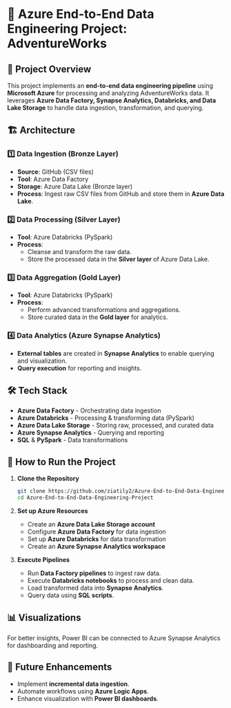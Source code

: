 # 🚀 Azure End-to-End Data Engineering Project: AdventureWorks

## 📌 Project Overview
This project implements an **end-to-end data engineering pipeline** using **Microsoft Azure** for processing and analyzing AdventureWorks data. It leverages **Azure Data Factory, Synapse Analytics, Databricks, and Data Lake Storage** to handle data ingestion, transformation, and querying.

## 🏗️ Architecture
### **1️⃣ Data Ingestion (Bronze Layer)**
- **Source**: GitHub (CSV files)
- **Tool**: Azure Data Factory
- **Storage**: Azure Data Lake (Bronze layer)
- **Process**: Ingest raw CSV files from GitHub and store them in **Azure Data Lake**.

### **2️⃣ Data Processing (Silver Layer)**
- **Tool**: Azure Databricks (PySpark)
- **Process**:
  - Cleanse and transform the raw data.
  - Store the processed data in the **Silver layer** of Azure Data Lake.

### **3️⃣ Data Aggregation (Gold Layer)**
- **Tool**: Azure Databricks (PySpark)
- **Process**:
  - Perform advanced transformations and aggregations.
  - Store curated data in the **Gold layer** for analytics.

### **4️⃣ Data Analytics (Azure Synapse Analytics)**
- **External tables** are created in **Synapse Analytics** to enable querying and visualization.
- **Query execution** for reporting and insights.

## 🛠️ Tech Stack
- **Azure Data Factory** - Orchestrating data ingestion
- **Azure Databricks** - Processing & transforming data (PySpark)
- **Azure Data Lake Storage** - Storing raw, processed, and curated data
- **Azure Synapse Analytics** - Querying and reporting
- **SQL** & **PySpark** - Data transformations



## 🚀 How to Run the Project
1. **Clone the Repository**
   ```bash
   git clone https://github.com/ziatily2/Azure-End-to-End-Data-Engineering-Project.git
   cd Azure-End-to-End-Data-Engineering-Project
   ```
2. **Set up Azure Resources**
   - Create an **Azure Data Lake Storage account**
   - Configure **Azure Data Factory** for data ingestion
   - Set up **Azure Databricks** for data transformation
   - Create an **Azure Synapse Analytics workspace**

3. **Execute Pipelines**
   - Run **Data Factory pipelines** to ingest raw data.
   - Execute **Databricks notebooks** to process and clean data.
   - Load transformed data into **Synapse Analytics**.
   - Query data using **SQL scripts**.

## 📊 Visualizations
For better insights, Power BI can be connected to Azure Synapse Analytics for dashboarding and reporting.

## 📌 Future Enhancements
- Implement **incremental data ingestion**.
- Automate workflows using **Azure Logic Apps**.
- Enhance visualization with **Power BI dashboards**.





